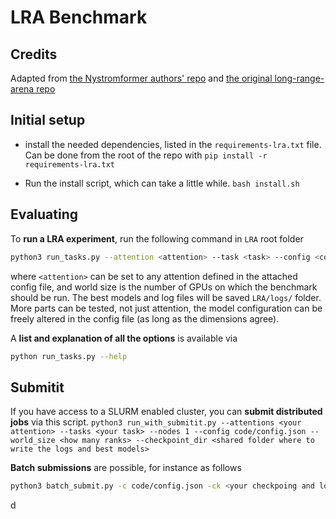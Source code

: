 # LRA Benchmark

## Credits

Adapted from [the Nystromformer authors' repo](https://github.com/mlpen/Nystromformer) and [the original long-range-arena repo](https://github.com/google-research/long-range-arena)

## Initial setup

- install the needed dependencies, listed in the `requirements-lra.txt` file.
Can be done from the root of the repo with `pip install -r requirements-lra.txt`

- Run the install script, which can take a little while. `bash install.sh`

## Evaluating

To __run a LRA experiment__, run the following command in `LRA` root folder

```bash
python3 run_tasks.py --attention <attention> --task <task> --config <config_path> --world_size N
```

where `<attention>` can be set to any attention defined in the attached config file, and world size is the number of GPUs on which the benchmark should be run. The best models and log files will be saved `LRA/logs/` folder. More parts can be tested, not just attention, the model configuration can be freely altered in the config file (as long as the dimensions agree).

A __list and explanation of all the options__ is available via

```bash
python run_tasks.py --help
```

## Submitit

If you have access to a SLURM enabled cluster, you can __submit distributed jobs__ via this script.
```python3 run_with_submitit.py --attentions <your attention> --tasks <your task> --nodes 1 --config code/config.json --world_size <how many ranks> --checkpoint_dir <shared folder where to write the logs and best models>```

__Batch submissions__ are possible, for instance as follows

```bash
python3 batch_submit.py -c code/config.json -ck <your checkpoing and log path> -a lambda
```
d